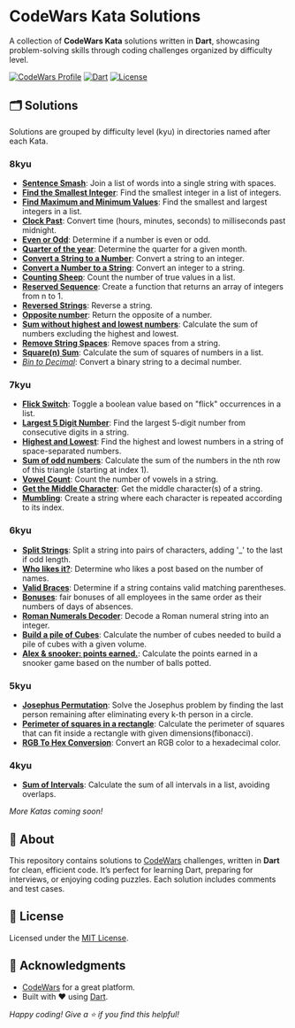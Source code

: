 # CodeWars Kata Solutions

A collection of **CodeWars Kata** solutions written in **Dart**, showcasing problem-solving skills through coding challenges organized by difficulty level.

[![CodeWars Profile](https://img.shields.io/badge/CodeWars-mahmoodhamdi-red?style=flat-square&logo=codewars)](https://www.codewars.com/users/mahmoodhamdi)
[![Dart](https://img.shields.io/badge/Language-Dart-blue?style=flat-square&logo=dart)](https://dart.dev/)
[![License](https://img.shields.io/badge/License-MIT-green?style=flat-square)](LICENSE)

## 🗂️ Solutions

Solutions are grouped by difficulty level (kyu) in directories named after each Kata.

### 8kyu

- **[Sentence Smash](lib/8kyu/sentence_smash.dart)**: Join a list of words into a single string with spaces.
- **[Find the Smallest Integer](lib/8kyu/find_the_smallest_integer_in_the_array.dart)**: Find the smallest integer in a list of integers.
- **[Find Maximum and Minimum Values](lib/8kyu/find_maximum_and_minimum_values_of_a_list.dart)**: Find the smallest and largest integers in a list.
- **[Clock Past](lib/8kyu/clock_past.dart)**: Convert time (hours, minutes, seconds) to milliseconds past midnight.
- **[Even or Odd](lib/8kyu/even_or_odd.dart)**: Determine if a number is even or odd.
- **[Quarter of the year](lib/8kyu/quarter_of_the_year.dart)**: Determine the quarter for a given month.
- **[Convert a String to a Number](lib/8kyu/convert_a_string_to_a_number!.dart)**: Convert a string to an integer.
- **[Convert a Number to a String](lib/8kyu/convert_a_number_to_a_string.dart)**: Convert an integer to a string.
- **[Counting Sheep](lib/8kyu/counting_sheep.dart)**: Count the number of true values in a list.
- **[Reserved Sequence](lib/8kyu/reversed_sequence.dart)**: Create a function that returns an array of integers from n to 1.
- **[Reversed Strings](lib/8kyu/reversed_strings.dart)**: Reverse a string.
- **[Opposite number](lib/8kyu/opposite_number.dart)**: Return the opposite of a number.
- **[Sum without highest and lowest numbers](lib/8kyu/sum_without_highest_and_lowest_number.dart)**: Calculate the sum of numbers excluding the highest and lowest.
- **[Remove String Spaces](lib/8kyu/remove_string_spaces.dart)**: Remove spaces from a string.
- **[Square(n) Sum](lib/8kyu/square_n_sum.dart)**: Calculate the sum of squares of numbers in a list.
- *[Bin to Decimal](lib/8kyu/bin_to_decimal.dart)*: Convert a binary string to a decimal number.

### 7kyu

- **[Flick Switch](lib/7kyu/flick_switch.dart)**: Toggle a boolean value based on "flick" occurrences in a list.
- **[Largest 5 Digit Number](lib/7kyu/largest_five_digit_number.dart)**: Find the largest 5-digit number from consecutive digits in a string.
- **[Highest and Lowest](lib/7kyu/highest_and_lowest.dart)**: Find the highest and lowest numbers in a string of space-separated numbers.
- **[Sum of odd numbers](lib/7kyu/sum_of_odd_numbers.dart)**: Calculate the sum of the numbers in the nth row of this triangle (starting at index 1).
- **[Vowel Count](lib/7kyu/vowel_count.dart)**: Count the number of vowels in a string.
- **[Get the Middle Character](lib/7kyu/get_the_middle_character.dart)**: Get the middle character(s) of a string.
- **[Mumbling](lib/7kyu/mumbling.dart)**: Create a string where each character is repeated according to its index.

### 6kyu

- **[Split Strings](lib/6kyu/split_strings.dart)**: Split a string into pairs of characters, adding '_' to the last if odd length.
- **[Who likes it?](lib/6kyu/who_likes_it.dart)**: Determine who likes a post based on the number of names.
- **[Valid Braces](lib/6kyu/valid_braces.dart)**: Determine if a string contains valid matching parentheses.
- **[Bonuses](lib/6kyu/bonuses.dart)**: fair bonuses of all employees in the same order as their numbers of days of absences.
- **[Roman Numerals Decoder](lib/6kyu/roman_numerals_decoder.dart)**: Decode a Roman numeral string into an integer.
- **[Build a pile of Cubes](lib/6kyu/build_a_pile_of_cubes.dart)**: Calculate the number of cubes needed to build a pile of cubes with a given volume.
- **[Alex & snooker: points earned.](lib/6kyu/alex_and_snooker_points.dart)**: Calculate the points earned in a snooker game based on the number of balls potted.

### 5kyu

- **[Josephus Permutation](lib/5kyu/josephus_permutation.dart)**: Solve the Josephus problem by finding the last person remaining after eliminating every k-th person in a circle.
- **[Perimeter of squares in a rectangle](lib/5kyu/perimeter_of_squares_in_a_rectangle.dart)**: Calculate the perimeter of squares that can fit inside a rectangle with given dimensions(fibonacci).
- **[RGB To Hex Conversion](lib/5kyu/rgb_to_hex_conversion.dart)**: Convert an RGB color to a hexadecimal color.
  
### 4kyu

- **[Sum of Intervals](lib/4kyu/sum_of_intervals.dart)**: Calculate the sum of all intervals in a list, avoiding overlaps.

*More Katas coming soon!*

## 📖 About

This repository contains solutions to [CodeWars](https://www.codewars.com/) challenges, written in **Dart** for clean, efficient code. It’s perfect for learning Dart, preparing for interviews, or enjoying coding puzzles. Each solution includes comments and test cases.

## 📜 License

Licensed under the [MIT License](LICENSE).

## 🙌 Acknowledgments

- [CodeWars](https://www.codewars.com/) for a great platform.
- Built with ❤️ using [Dart](https://dart.dev/).

*Happy coding! Give a ⭐ if you find this helpful!*
